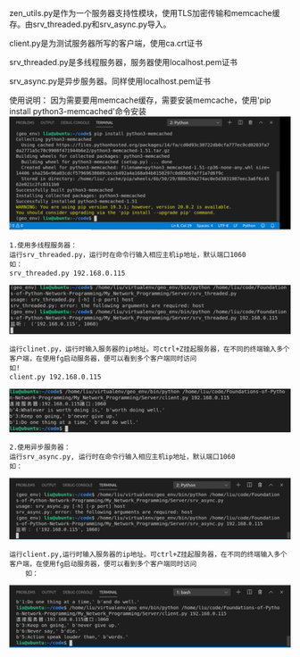 zen_utils.py是作为一个服务器支持性模块，使用TLS加密传输和memcache缓存。由srv_threaded.py和srv_async.py导入。

client.py是为测试服务器所写的客户端，使用ca.crt证书

srv_threaded.py是多线程服务器，服务器使用localhost.pem证书

srv_async.py是异步服务器。同样使用localhost.pem证书

使用说明：
    因为需要要用memcache缓存，需要安装memcache，使用'pip install python3-memcached'命令安装
![Image text](https://raw.githubusercontent.com/liuhaoze22/Foundations-of-Python-Network-Programming/master/My_Network_Programming/Server/img-folder/memcache.PNG)

    1.使用多线程服务器：
    运行srv_threaded.py，运行时在命令行输入相应主机ip地址，默认端口1060
    如：
    srv_threaded.py 192.168.0.115
![Image text](https://raw.githubusercontent.com/liuhaoze22/Foundations-of-Python-Network-Programming/master/My_Network_Programming/Server/img-folder/srv_threaded.PNG)
    
    运行clinet.py，运行时输入服务器的ip地址。可ctrl+Z挂起服务器，在不同的终端输入多个客户端，在使用fg启动服务器，便可以看到多个客户端同时访问
    如!
    client.py 192.168.0.115
![Image text](https://raw.githubusercontent.com/liuhaoze22/Foundations-of-Python-Network-Programming/master/My_Network_Programming/Server/img-folder/client.PNG)

    2.使用异步服务器：
    运行srv_async.py, 运行时在命令行输入相应主机ip地址，默认端口1060
    如：
![Image text](https://raw.githubusercontent.com/liuhaoze22/Foundations-of-Python-Network-Programming/master/My_Network_Programming/Server/img-folder/srv_async.PNG)

    运行client.py,运行时输入服务器的ip地址。可ctrl+Z挂起服务器，在不同的终端输入多个客户端，在使用fg启动服务器，便可以看到多个客户端同时访问
        如：
![Image text](https://raw.githubusercontent.com/liuhaoze22/Foundations-of-Python-Network-Programming/master/My_Network_Programming/Server/img-folder/client1.PNG)

